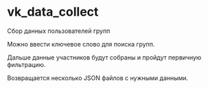 # vk_data_collect
Сбор данных пользователей групп


Можно ввести ключевое слово для поиска групп.

Дальше данные участников будут собраны и пройдут первичную фильтрацию.

Возвращается несколько JSON файлов с нужными данными.

